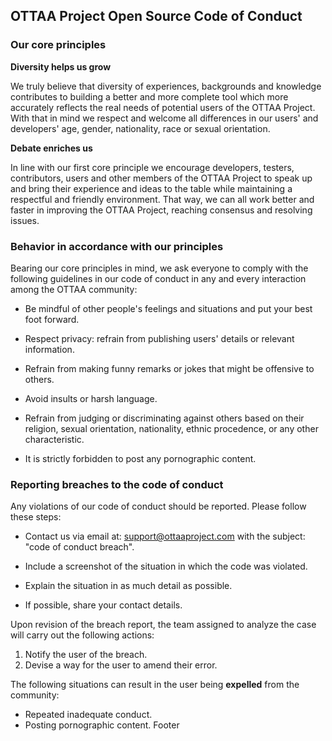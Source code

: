 ## OTTAA Project Open Source Code of Conduct

### Our core principles

**Diversity helps us  grow**  

We truly believe that diversity of experiences, backgrounds and knowledge contributes to building a better and more complete tool which more accurately reflects the real needs of potential users of the OTTAA Project. With that in mind we respect and welcome all differences in our users' and developers' age, gender, nationality, race or sexual orientation.

**Debate enriches us** 

In line with our first core principle we encourage developers, testers, contributors, users and other members of the OTTAA Project to speak up and bring their experience and ideas to the table while maintaining a respectful and friendly environment. That way, we can all work better and faster in improving the OTTAA Project, reaching consensus and resolving issues.

### Behavior in accordance with our principles

Bearing our core principles in mind, we ask everyone to comply with the following guidelines in our code of conduct in any and every interaction among the OTTAA community:

* Be mindful of other people's feelings and situations and put your best foot forward.

* Respect privacy: refrain from publishing users' details or relevant information.

* Refrain from making funny remarks or jokes that might be offensive to others.

* Avoid insults or harsh language.

* Refrain from judging or discriminating against others based on their religion, sexual orientation, nationality, ethnic procedence, or any other characteristic.

* It is strictly forbidden to post any pornographic content.


### Reporting breaches to the code of conduct

Any violations of our code of conduct should be reported. Please follow these steps:

* Contact us via email at: support@ottaaproject.com with the subject: "code of conduct breach".

* Include a screenshot of the situation in which the code was violated.

* Explain the situation in as much detail as possible.

* If possible, share your contact details.


Upon revision of the breach report, the team assigned to analyze the case will carry out the following actions:

1. Notify the user of the breach.
2. Devise a way for the user to amend their error.

The following situations can result in the user being **expelled** from the community:

* Repeated inadequate conduct.
* Posting pornographic content.
Footer
